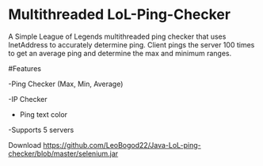 

# Multithreaded LoL-Ping-Checker

A Simple League of Legends multithreaded  ping checker that uses InetAddress to accurately determine ping.
Client pings the server 100 times to get an average ping and determine the max and minimum ranges.











#Features

-Ping Checker (Max, Min, Average)

-IP Checker 


- Ping  text color

-Supports 5 servers


Download   https://github.com/LeoBogod22/Java-LoL-ping-checker/blob/master/selenium.jar
